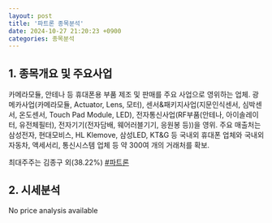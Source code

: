 ```yaml
---
layout: post
title: '파트론 종목분석'
date: 2024-10-27 21:20:23 +0900
categories: 종목분석
---
```


## 1. 종목개요 및 주요사업

카메라모듈, 안테나 등 휴대폰용 부품 제조 및 판매를 주요 사업으로 영위하는 업체. 광메카사업(카메라모듈, Actuator, Lens, 모터), 센서&패키지사업(지문인식센서, 심박센서, 온도센서, Touch Pad Module, LED), 전자통신사업(RF부품(안테나, 아이솔레이터, 유전체필터), 전자기기(전자담배, 웨어러블기기, 응원봉 등))을 영위. 주요 매출처는 삼성전자, 현대모비스, HL Klemove, 삼성LED, KT&G 등 국내외 휴대폰 업체와 국내외 자동차, 액세서리, 통신시스템 업체 등 약 300여 개의 거래처를 확보.

최대주주는 김종구 외(38.22%)
[#파트론](#)

## 2. 시세분석

No price analysis available
